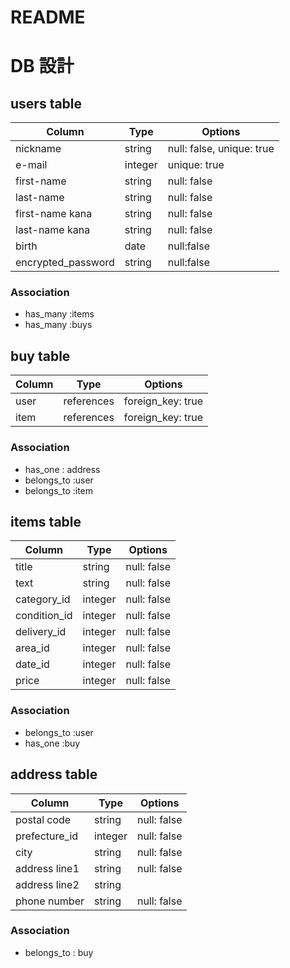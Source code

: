 # README


# DB 設計


## users table

| Column             | Type                | Options                   |
|--------------------|---------------------|---------------------------|
| nickname           | string              | null: false, unique: true |
| e-mail             | integer             | unique: true              |
| first-name         | string              | null: false               |
| last-name          | string              | null: false               |
| first-name kana    | string              | null: false               |
| last-name kana     | string              | null: false               |
| birth              | date                | null:false                |
| encrypted_password | string              | null:false                |

### Association

* has_many :items
* has_many :buys



## buy table

|Column         | Type       | Options             |
|---------------|------------|---------------------|
| user          | references | foreign_key: true   |
| item          | references | foreign_key: true   |

### Association

* has_one : address
* belongs_to :user
* belongs_to :item


## items table

| Column                              | Type       | Options           |
|-------------------------------------|------------|-------------------|
| title                               | string     | null: false       |
| text                                | string     | null: false       |
| category_id                         | integer    | null: false       |
| condition_id                        | integer    | null: false       |
| delivery_id                         | integer    | null: false       |
| area_id                             | integer    | null: false       |
| date_id                             | integer    | null: false       |
| price                               | integer    | null: false       |

### Association

* belongs_to :user
* has_one :buy



## address table

| Column        | Type       | Options           |
|---------------|------------|-------------------|
| postal code   | string     | null: false       |
| prefecture_id | integer    | null: false       |
| city          | string     | null: false       |
| address line1 | string     | null: false       |
| address line2 | string     |                   |
| phone number  | string     | null: false       |

### Association
- belongs_to : buy
